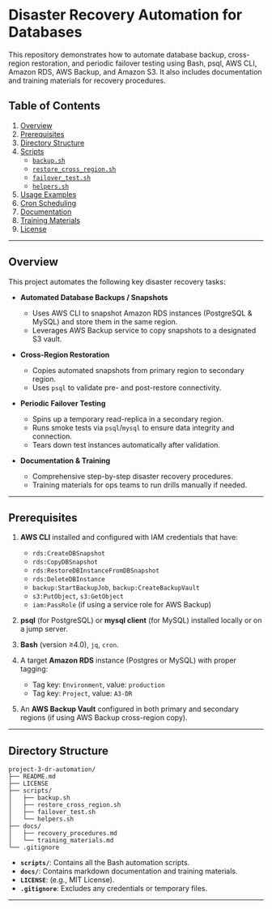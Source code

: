 # Disaster Recovery Automation for Databases

This repository demonstrates how to automate database backup, cross-region restoration, and periodic failover testing using Bash, psql, AWS CLI, Amazon RDS, AWS Backup, and Amazon S3. It also includes documentation and training materials for recovery procedures.

## Table of Contents

1. [Overview](#overview)  
2. [Prerequisites](#prerequisites)  
3. [Directory Structure](#directory-structure)  
4. [Scripts](#scripts)  
   - [`backup.sh`](#backupsh)  
   - [`restore_cross_region.sh`](#restore_cross_regionsh)  
   - [`failover_test.sh`](#failover_testsh)  
   - [`helpers.sh`](#helperssh)  
5. [Usage Examples](#usage-examples)  
6. [Cron Scheduling](#cron-scheduling)  
7. [Documentation](#documentation)  
8. [Training Materials](#training-materials)  
9. [License](#license)

---

## Overview

This project automates the following key disaster recovery tasks:

- **Automated Database Backups / Snapshots**  
  - Uses AWS CLI to snapshot Amazon RDS instances (PostgreSQL & MySQL) and store them in the same region.  
  - Leverages AWS Backup service to copy snapshots to a designated S3 vault.  

- **Cross-Region Restoration**  
  - Copies automated snapshots from primary region to secondary region.  
  - Uses `psql` to validate pre- and post-restore connectivity.  

- **Periodic Failover Testing**  
  - Spins up a temporary read-replica in a secondary region.  
  - Runs smoke tests via `psql`/`mysql` to ensure data integrity and connection.  
  - Tears down test instances automatically after validation.  

- **Documentation & Training**  
  - Comprehensive step-by-step disaster recovery procedures.  
  - Training materials for ops teams to run drills manually if needed.

---

## Prerequisites

1. **AWS CLI** installed and configured with IAM credentials that have:  
   - `rds:CreateDBSnapshot`  
   - `rds:CopyDBSnapshot`  
   - `rds:RestoreDBInstanceFromDBSnapshot`  
   - `rds:DeleteDBInstance`  
   - `backup:StartBackupJob`, `backup:CreateBackupVault`  
   - `s3:PutObject`, `s3:GetObject`  
   - `iam:PassRole` (if using a service role for AWS Backup)

2. **psql** (for PostgreSQL) or **mysql client** (for MySQL) installed locally or on a jump server.  
3. **Bash** (version ≥4.0), `jq`, `cron`.  
4. A target **Amazon RDS** instance (Postgres or MySQL) with proper tagging:
   - Tag key: `Environment`, value: `production`
   - Tag key: `Project`, value: `A3-DR`
5. An **AWS Backup Vault** configured in both primary and secondary regions (if using AWS Backup cross-region copy).

---

## Directory Structure

```text
project-3-dr-automation/
├── README.md
├── LICENSE
├── scripts/
│   ├── backup.sh
│   ├── restore_cross_region.sh
│   ├── failover_test.sh
│   └── helpers.sh
├── docs/
│   ├── recovery_procedures.md
│   └── training_materials.md
└── .gitignore
```

- **`scripts/`**: Contains all the Bash automation scripts.  
- **`docs/`**: Contains markdown documentation and training materials.  
- **`LICENSE`**: (e.g., MIT License).  
- **`.gitignore`**: Excludes any credentials or temporary files.

---